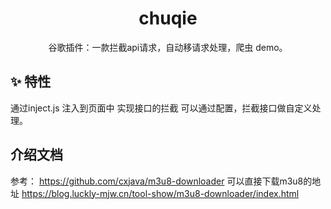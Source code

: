 <h1 align="center">chuqie</h1>
<div align="center">
谷歌插件：一款拦截api请求，自动移请求处理，爬虫 demo。
</div>

## ✨ 特性
通过inject.js 注入到页面中 实现接口的拦截
可以通过配置，拦截接口做自定义处理。


## 介绍文档
参考：
https://github.com/cxjava/m3u8-downloader
可以直接下载m3u8的地址
https://blog.luckly-mjw.cn/tool-show/m3u8-downloader/index.html